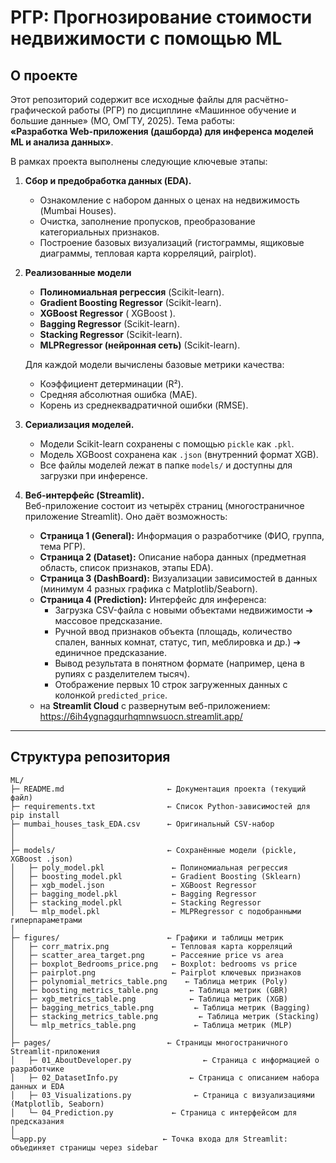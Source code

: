 # РГР: Прогнозирование стоимости недвижимости с помощью ML

## О проекте
Этот репозиторий содержит все исходные файлы для расчётно-графической работы (РГР) по дисциплине «Машинное обучение и большие данные» (МО, ОмГТУ, 2025). Тема работы:  
**«Разработка Web-приложения (дашборда) для инференса моделей ML и анализа данных»**.

В рамках проекта выполнены следующие ключевые этапы:
1. **Сбор и предобработка данных (EDA).**  
   - Ознакомление с набором данных о ценах на недвижимость (Mumbai Houses).  
   - Очистка, заполнение пропусков, преобразование категориальных признаков.  
   - Построение базовых визуализаций (гистограммы, ящиковые диаграммы, тепловая карта корреляций, pairplot).

2. **Реализованные модели**  
   - **Полиномиальная регрессия** (Scikit-learn).  
   - **Gradient Boosting Regressor** (Scikit-learn).  
   - **XGBoost Regressor** ( XGBoost ).  
   - **Bagging Regressor** (Scikit-learn).  
   - **Stacking Regressor** (Scikit-learn).  
   - **MLPRegressor (нейронная сеть)** (Scikit-learn).

   Для каждой модели вычислены базовые метрики качества:
   - Коэффициент детерминации (R²).  
   - Средняя абсолютная ошибка (MAE).  
   - Корень из среднеквадратичной ошибки (RMSE).  


3. **Сериализация моделей.**  
   - Модели Scikit-learn сохранены с помощью `pickle` как `.pkl`.  
   - Модель XGBoost сохранена как `.json` (внутренний формат XGB).  
   - Все файлы моделей лежат в папке `models/` и доступны для загрузки при инференсе.

4. **Веб-интерфейс (Streamlit).**  
   Веб-приложение состоит из четырёх страниц (многостраничное приложение Streamlit). Оно даёт возможность:
   - **Страница 1 (General):** Информация о разработчике (ФИО, группа, тема РГР).  
   - **Страница 2 (Dataset):** Описание набора данных (предметная область, список признаков, этапы EDA).  
   - **Страница 3 (DashBoard):** Визуализации зависимостей в данных (минимум 4 разных графика с Matplotlib/Seaborn).  
   - **Страница 4 (Prediction):** Интерфейс для инференса:
     - Загрузка CSV-файла с новыми объектами недвижимости ➔ массовое предсказание.  
     - Ручной ввод признаков объекта (площадь, количество спален, ванных комнат, статус, тип, меблировка и др.) ➔ единичное предсказание.  
     - Вывод результата в понятном формате (например, цена в рупиях с разделителем тысяч).  
     - Отображение первых 10 строк загруженных данных с колонкой `predicted_price`. 
   - на **Streamlit Cloud** с развернутым веб-приложением: https://6ih4ygnagqurhqmnwsuocn.streamlit.app/

---

## Структура репозитория
```text
ML/  
├─ README.md                       ← Документация проекта (текущий файл)  
├─ requirements.txt                ← Список Python-зависимостей для pip install   
├─ mumbai_houses_task_EDA.csv      ← Оригинальный CSV-набор 
│    
│  
├─ models/                         ← Сохранённые модели (pickle, XGBoost .json)  
│   ├─ poly_model.pkl               ← Полиномиальная регрессия  
│   ├─ boosting_model.pkl           ← Gradient Boosting (Sklearn)  
│   ├─ xgb_model.json               ← XGBoost Regressor  
│   ├─ bagging_model.pkl            ← Bagging Regressor  
│   ├─ stacking_model.pkl           ← Stacking Regressor  
│   └─ mlp_model.pkl                ← MLPRegressor с подобранными гиперпараметрами  
│  
├─ figures/                        ← Графики и таблицы метрик  
│   ├─ corr_matrix.png              ← Тепловая карта корреляций  
│   ├─ scatter_area_target.png      ← Рассеяние price vs area  
│   ├─ boxplot_Bedrooms_price.png   ← Boxplot: bedrooms vs price  
│   ├─ pairplot.png                 ← Pairplot ключевых признаков       
│   ├─ polynomial_metrics_table.png    ← Таблица метрик (Poly)          
│   ├─ boosting_metrics_table.png       ← Таблица метрик (GBR)          
│   ├─ xgb_metrics_table.png            ← Таблица метрик (XGB)          
│   ├─ bagging_metrics_table.png         ← Таблица метрик (Bagging)          
│   ├─ stacking_metrics_table.png         ← Таблица метрик (Stacking)                
│   └─ mlp_metrics_table.png             ← Таблица метрик (MLP)  
│  
├─ pages/                          ← Страницы многостраничного Streamlit-приложения  
│   ├─ 01_AboutDeveloper.py                ← Страница с информацией о разработчике  
│   ├─ 02_DatasetInfo.py                ← Страница с описанием набора данных и EDA  
│   ├─ 03_Visualizations.py              ← Страница с визуализациями (Matplotlib, Seaborn)  
│   └─ 04_Prediction.py             ← Страница с интерфейсом для предсказания  
│  
└─app.py                          ← Точка входа для Streamlit: объединяет страницы через sidebar  
                        
    
